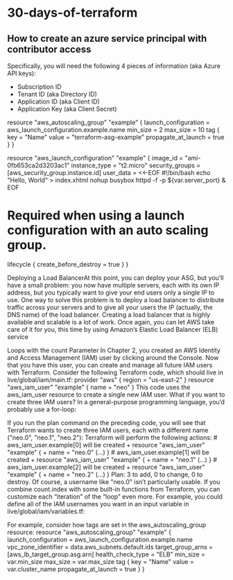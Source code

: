 # 30-days-of-terraform

## How to create an azure service principal with contributor access
Specifically, you will need the following 4 pieces of information (aka Azure API keys):
 - Subscription ID
 - Tenant ID (aka Directory ID)
 - Application ID (aka Client ID)
 - Application Key (aka Client Secret)

 
resource "aws_autoscaling_group" "example" {
launch_configuration = aws_launch_configuration.example.name
min_size = 2
max_size = 10
tag {
key
= "Name"
value
= "terraform-asg-example"
propagate_at_launch = true
}
}

resource "aws_launch_configuration" "example" {
image_id
= "ami-0fb653ca2d3203ac1"
instance_type = "t2.micro"
security_groups = [aws_security_group.instance.id]
user_data = <<-EOF
#!/bin/bash
echo "Hello, World" > index.xhtml
nohup busybox httpd -f -p ${var.server_port} &
EOF
# Required when using a launch configuration with an auto scaling group.
lifecycle {
create_before_destroy = true
}
}

Deploying a Load BalancerAt this point, you can deploy your ASG, but you’ll have a small problem:
you now have multiple servers, each with its own IP address, but you
typically want to give your end users only a single IP to use. One way to
solve this problem is to deploy a load balancer to distribute traffic across
your servers and to give all your users the IP (actually, the DNS name) of
the load balancer. Creating a load balancer that is highly available and
scalable is a lot of work. Once again, you can let AWS take care of it for
you, this time by using Amazon’s Elastic Load Balancer (ELB) service


Loops with the count Parameter In Chapter 2, you created an AWS Identity and Access Management (IAM) user by clicking around the Console. Now that you have this user, you can create and manage all future IAM users with Terraform. Consider the following Terraform code, which should live in live/global/iam/main.tf: provider "aws" { region = "us-east-2" } resource "aws_iam_user" "example" { name = "neo" } This code uses the aws_iam_user resource to create a single new IAM user. What if you want to create three IAM users? In a general-purpose programming language, you’d probably use a for-loop:


If you run the plan command on the preceding code, you will see that Terraform wants to create three IAM users, each with a different name ("neo.0", "neo.1", "neo.2"): Terraform will perform the following actions:    # aws_iam_user.example[0] will be created   + resource "aws_iam_user" "example" {       + name          = "neo.0"       (...)     }    # aws_iam_user.example[1] will be created   + resource "aws_iam_user" "example" {       + name          = "neo.1"       (...)     }    # aws_iam_user.example[2] will be created   + resource "aws_iam_user" "example" {       + name          = "neo.2"       (...)     }  Plan: 3 to add, 0 to change, 0 to destroy. Of course, a username like "neo.0" isn’t particularly usable. If you combine count.index with some built-in functions from Terraform, you can customize each “iteration” of the “loop” even more. For example, you could define all of the IAM usernames you want in an input variable in live/global/iam/variables.tf:

For example, consider how tags are set in the aws_autoscaling_group resource: resource "aws_autoscaling_group" "example" {   launch_configuration = aws_launch_configuration.example.name   vpc_zone_identifier  = data.aws_subnets.default.ids   target_group_arns    = [aws_lb_target_group.asg.arn]   health_check_type    = "ELB"    min_size = var.min_size   max_size = var.max_size    tag {     key                 = "Name"     value               = var.cluster_name     propagate_at_launch = true   } }

